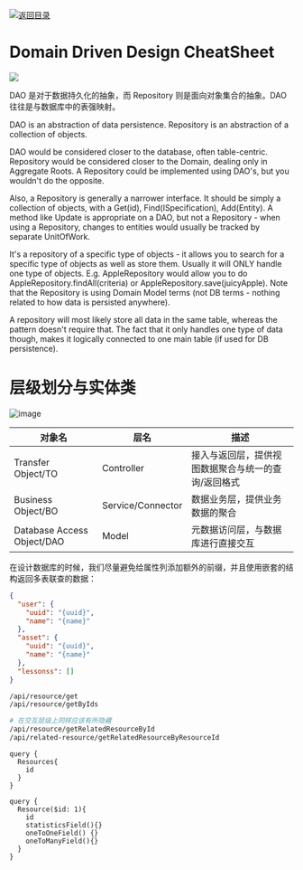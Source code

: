 [![返回目录](https://parg.co/UCb)](https://github.com/wxyyxc1992/Awesome-CheatSheets)

# Domain Driven Design CheatSheet

![](http://ata2-img.cn-hangzhou.img-pub.aliyun-inc.com/615646e6ced4c154fdb91d1ba3057a90.png)

DAO 是对于数据持久化的抽象，而 Repository 则是面向对象集合的抽象。DAO 往往是与数据库中的表强映射。

DAO is an abstraction of data persistence. Repository is an abstraction of a collection of objects.

DAO would be considered closer to the database, often table-centric. Repository would be considered closer to the Domain, dealing only in Aggregate Roots. A Repository could be implemented using DAO's, but you wouldn't do the opposite.

Also, a Repository is generally a narrower interface. It should be simply a collection of objects, with a Get(id), Find(ISpecification), Add(Entity). A method like Update is appropriate on a DAO, but not a Repository - when using a Repository, changes to entities would usually be tracked by separate UnitOfWork.

It's a repository of a specific type of objects - it allows you to search for a specific type of objects as well as store them. Usually it will ONLY handle one type of objects. E.g. AppleRepository would allow you to do AppleRepository.findAll(criteria) or AppleRepository.save(juicyApple). Note that the Repository is using Domain Model terms (not DB terms - nothing related to how data is persisted anywhere).

A repository will most likely store all data in the same table, whereas the pattern doesn't require that. The fact that it only handles one type of data though, makes it logically connected to one main table (if used for DB persistence).

# 层级划分与实体类

![image](https://user-images.githubusercontent.com/5803001/44942628-05bc1e80-ade9-11e8-9aea-25c51404638a.png)

| 对象名                     | 层名              | 描述                                                |
| -------------------------- | ----------------- | --------------------------------------------------- |
| Transfer Object/TO         | Controller        | 接入与返回层，提供视图数据聚合与统一的查询/返回格式 |
| Business Object/BO         | Service/Connector | 数据业务层，提供业务数据的聚合                      |
| Database Access Object/DAO | Model             | 元数据访问层，与数据库进行直接交互                  |

在设计数据库的时候，我们尽量避免给属性列添加额外的前缀，并且使用嵌套的结构返回多表联查的数据：

```json
{
  "user": {
    "uuid": "{uuid}",
    "name": "{name}"
  },
  "asset": {
    "uuid": "{uuid}",
    "name": "{name}"
  },
  "lessonss": []
}
```

```sh
/api/resource/get
/api/resource/getByIds

# 在交互层级上同样应该有所隐藏
/api/resource/getRelatedResourceById
/api/related-resource/getRelatedResourceByResourceId
```

```gql
query {
  Resources{
    id
  }
}

query {
  Resource($id: 1){
    id
    statisticsField(){}
    oneToOneField() {}
    oneToManyField(){}
  }
}
```
